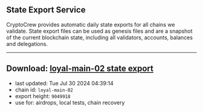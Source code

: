 ## State Export Service
CryptoCrew provides automatic daily state exports for all chains we validate. State export files can be used as genesis files and are a snapshot of the current blockchain state, including all validators, accounts, balances and delegations.

---
**Download: [loyal-main-02 state export](https://dl-eu2.ccvalidators.com/SERVICE/loyal/loyal-main-02_export_9049918.json)**
---

- last updated: Tue Jul 30 2024 04:39:14
- chain id: `loyal-main-02`
- export height: `9049918`
- use for: airdrops, local tests, chain recovery
